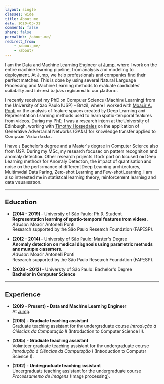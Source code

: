 ```yaml
---
layout: single
classes: wide
title: About me
date: 2020-03-31
comments: false
share: false
permalink: /about-me/
redirect_from:
    - /about_me/
    - /about/
---
```


I am the Data and Machine Learning Engineer at [Jump](https://jump.work), where I work on the entire machine learning pipeline, from analysis and modelling to deployment. At Jump, we help professionals and companies find their perfect matches. This is done by using several Natural Language Processing and Machine Learning methods to evaluate candidates' suitability and interest to jobs registered in our platform.

I recently received my PhD on Computer Science (Machine Learning) from the University of Sao Paulo (USP) - Brazil, where I worked with [Moacir A. Ponti](https://sites.google.com/site/moacirponti/) on the analysis of feature spaces created by Deep Learning and Representation Learning methods used to learn spatio-temporal features from videos. During my PhD, I was a research intern at the University of Edinburgh, working with [Timothy Hospedales](https://homepages.inf.ed.ac.uk/thospeda/) on the application of Generative Adversarial Networks (GANs) for knowledge transfer applied to Computer Vision tasks.

I have a Bachelor's degree and a Master's degree in Computer Science also from USP. During my MSc, my research focused on pattern recognition and anomaly detection. Other research projects I took part on focused on Deep Learning methods for Anomaly Detection, the impact of quantisation and noise on the performance of different Deep Learning architectures, Multimodal Data Paring, Zero-shot Learning and Few-shot Learning. I am also interested me in statistical learning theory, reinforcement learning and data visualisation.

---

## Education

* __(2014 - 2019)__ - University of São Paulo: Ph.D. Student  
__Representation learning of spatio-temporal features from videos.__   
_Advisor:_ Moacir Antonelli Ponti   
Research supported by the São Paulo Research Foundation (FAPESP).
<!-- _Keywords:_ Representation learning, deep learning, computer vision, video processing, feature extraction, spatio-temporal features.    -->
<!-- _Abstract:_ The method that is presently considered the state of the art on extraction of spatio-temporal features from videos is based on finding key points and dense trajectories to apply classical feature extraction algorithms, like SIFT and HOG. With the recent improvement on the processing capacity of CPUs and GPUs, combined with the increasing availability of video and image datasets, representation learning methods, specially deep learning methods, have reached state of the art performance in several areas in artificial intelligence and signal processing. Even with the good results obtained by these methods, they have only been applied a few times to spatio-temporal feature extraction from videos a few times. Research in this area have achieved promising results, however, most of the methods focus on a single application, restricting the use of the learned features. Also, there are promising concepts that were used to design hand-crafted features and were not yet tested in a representation learning context. In this project, we propose the development of representation learning algorithms for extraction of spatio-temporal features from videos. We expect that these methods will be able to extract features that are capable of describing events that can't be capture through a single frame, but with the development of a scene. We intend for these features to form a multidimensional time series that encodes spatial information. To evaluate the quality of the representations, visualization and projection techniques will be used to permit the analysis of the feature space. We will also use methods that allow us to visualize extracted features, this way it will be possible to create a connection between features and the events that occur in the videos. -->



* __(2012 - 2014)__ - University of São Paulo: Master's Degree   
__Anomaly detection on medical diagnosis using parametric methods and multiple classifiers.__   
_Advisor:_ Moacir Antonelli Ponti   
Research supported by the São Paulo Research Foundation (FAPESP).
<!-- Computer Science - Pattern Recognition - Anomaly detection -->

* __(2008 - 2012)__ - University of São Paulo: Bachelor's Degree   
__Bachelor in Computer Science__

---

<!-- ## Grants

* __(2015 - Current) - Ph.D. fellowship__   
São Paulo Research Foundation (FAPESP).

* __(2015) - Graduate teaching assistant fellowship__   
At ICMC – USP, graduate students have the opportunity to participate in a teaching assistant internship called _Programa de Aperfeiçoamento de Ensino_ (PAE). This internship has a duration of one semester, in which the intern tutors a class of undergraduate students during a specific course (in this case, _Introdução à Ciências da Computação II_).  

* __(2012 - 2014) - M.Sc. fellowship__   
São Paulo Research Foundation (FAPESP).

--- -->

<!-- ## Skills

* __Languages:__
  - Portuguese -- native
  - English -- excellent

--- -->

## Experience

* __(2019 - Present) - Data and Machine Learning Engineer__    
At [Jump](https://jump.work).

* __(2015) - Graduate teaching assistant__    
Graduate teaching assistant for the undergraduate course _Introdução à Ciências da Computação II_ (Introduction to Computer Science II).

* __(2015) - Graduate teaching assistant__    
Volunteer graduate teaching assistant for the undergraduate course _Introdução à Ciências da Computação I_ (Introduction to Computer Science I).

* __(2012) - Undergraduate teaching assistant__       
Undergraduate teaching assistant for the undergraduate course _Processamento de imagens_ (Image processing).

<!-- * __(2010 - 2011)__ - OBI      
Teacher at OBI -->
